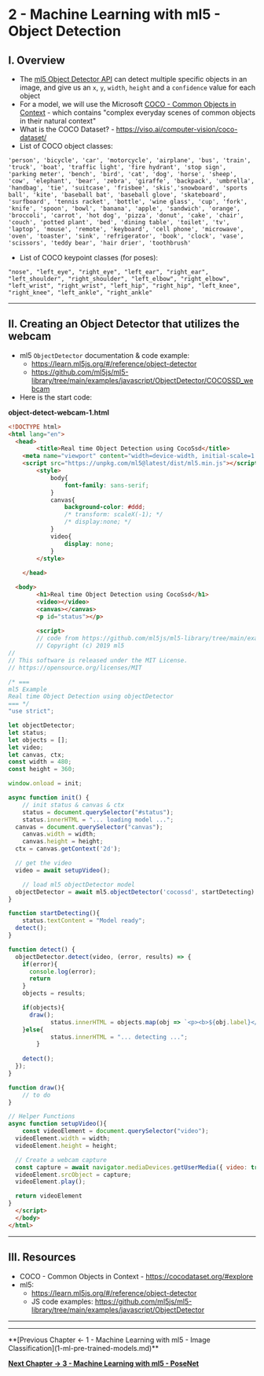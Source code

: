 # 2 - Machine Learning with ml5 - Object Detection

## I. Overview
- The [ml5 Object Detector API](https://learn.ml5js.org/#/reference/object-detector) can detect multiple specific objects in an image, and give us an `x`, `y`, `width`, `height` and a `confidence` value for each object
- For a model, we will use the Microsoft [COCO - Common Objects in Context](https://cocodataset.org/#explore) - which contains "complex everyday scenes of common objects in their natural context"
- What is the COCO Dataset? - https://viso.ai/computer-vision/coco-dataset/
- List of COCO object classes:

`'person', 'bicycle', 'car', 'motorcycle', 'airplane', 'bus', 'train', 'truck', 'boat', 'traffic light', 'fire hydrant', 'stop sign', 'parking meter', 'bench', 'bird', 'cat', 'dog', 'horse', 'sheep', 'cow', 'elephant', 'bear', 'zebra', 'giraffe', 'backpack', 'umbrella', 'handbag', 'tie', 'suitcase', 'frisbee', 'skis','snowboard', 'sports ball', 'kite', 'baseball bat', 'baseball glove', 'skateboard', 'surfboard', 'tennis racket', 'bottle', 'wine glass', 'cup', 'fork', 'knife', 'spoon', 'bowl', 'banana', 'apple', 'sandwich', 'orange', 'broccoli', 'carrot', 'hot dog', 'pizza', 'donut', 'cake', 'chair', 'couch', 'potted plant', 'bed', 'dining table', 'toilet', 'tv', 'laptop', 'mouse', 'remote', 'keyboard', 'cell phone', 'microwave', 'oven', 'toaster', 'sink', 'refrigerator', 'book', 'clock', 'vase', 'scissors', 'teddy bear', 'hair drier', 'toothbrush'`

- List of COCO keypoint classes (for poses):

`"nose", "left_eye", "right_eye", "left_ear", "right_ear", "left_shoulder", "right_shoulder", "left_elbow", "right_elbow", "left_wrist", "right_wrist", "left_hip", "right_hip", "left_knee", "right_knee", "left_ankle", "right_ankle"`

<hr>

## II. Creating an Object Detector that utilizes the webcam

- ml5 `ObjectDetector` documentation & code example:
  - https://learn.ml5js.org/#/reference/object-detector
  - https://github.com/ml5js/ml5-library/tree/main/examples/javascript/ObjectDetector/COCOSSD_webcam
- Here is the start code:

**object-detect-webcam-1.html**

```html
<!DOCTYPE html>
<html lang="en">
  <head>
		<title>Real time Object Detection using CocoSsd</title>
    <meta name="viewport" content="width=device-width, initial-scale=1.0">
    <script src="https://unpkg.com/ml5@latest/dist/ml5.min.js"></script>
		<style>
			body{
				font-family: sans-serif;
			}
			canvas{
				background-color: #ddd;
				/* transform: scaleX(-1); */
				/* display:none; */
			}
			video{
				display: none;
			}
		</style>
	
	</head>

  <body>
		<h1>Real time Object Detection using CocoSsd</h1>
		<video></video>
		<canvas></canvas>
		<p id="status"></p>
		
		<script>
		// code from https://github.com/ml5js/ml5-library/tree/main/examples/javascript/ObjectDetector/COCOSSD_webcam
		// Copyright (c) 2019 ml5
//
// This software is released under the MIT License.
// https://opensource.org/licenses/MIT

/* ===
ml5 Example
Real time Object Detection using objectDetector
=== */
"use strict";

let objectDetector;
let status;
let objects = [];
let video;
let canvas, ctx;
const width = 480;
const height = 360;

window.onload = init;

async function init() {
	// init status & canvas & ctx
	status = document.querySelector("#status");
	status.innerHTML = "... loading model ...";
  canvas = document.querySelector("canvas");
	canvas.width = width;
	canvas.height = height;
  ctx = canvas.getContext('2d');

  // get the video
  video = await setupVideo();

	// load ml5 objectDetector model
  objectDetector = await ml5.objectDetector('cocossd', startDetecting)
}

function startDetecting(){
	status.textContent = "Model ready";
  detect();
}

function detect() {
  objectDetector.detect(video, (error, results) => {
    if(error){
      console.log(error);
      return
    }
    objects = results;

    if(objects){
      draw();
			status.innerHTML = objects.map(obj => `<p><b>${obj.label}</b> - x: ${obj.x.toFixed(0)}, y: ${obj.y.toFixed(0)}, width: ${obj.width.toFixed(0)}, height: ${obj.height.toFixed(0)}, confidence: ${obj.confidence.toFixed(4)}</p>`).join("");
    }else{
			status.innerHTML = "... detecting ...";
		}
    
    detect();
  });
}

function draw(){
	// to do
}

// Helper Functions
async function setupVideo(){
	const videoElement = document.querySelector("video");
  videoElement.width = width;
  videoElement.height = height;

  // Create a webcam capture
  const capture = await navigator.mediaDevices.getUserMedia({ video: true })
  videoElement.srcObject = capture;
  videoElement.play();

  return videoElement
}
  </script>
  </body>
</html>
```

<hr>

## III. Resources
- COCO - Common Objects in Context - https://cocodataset.org/#explore
- ml5:
  - https://learn.ml5js.org/#/reference/object-detector
  - JS code examples: https://github.com/ml5js/ml5-library/tree/main/examples/javascript/ObjectDetector


<hr><hr>
**[Previous Chapter <- 1 - Machine Learning with ml5 - Image Classification](1-ml-pre-trained-models.md)**

**[Next Chapter -> 3 - Machine Learning with ml5 - PoseNet](3-ml-posenet.md)**
